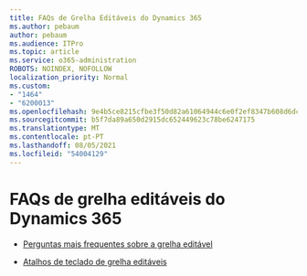 ```yaml
---
title: FAQs de Grelha Editáveis do Dynamics 365
ms.author: pebaum
author: pebaum
ms.audience: ITPro
ms.topic: article
ms.service: o365-administration
ROBOTS: NOINDEX, NOFOLLOW
localization_priority: Normal
ms.custom:
- "1464"
- "6200013"
ms.openlocfilehash: 9e4b5ce8215cfbe3f50d82a61064944c6e0f2ef8347b608d6dc81cd8cf66d2e6
ms.sourcegitcommit: b5f7da89a650d2915dc652449623c78be6247175
ms.translationtype: MT
ms.contentlocale: pt-PT
ms.lasthandoff: 08/05/2021
ms.locfileid: "54004129"
---
```

# <a name="dynamics-365-editable-grid-faqs"></a>FAQs de grelha editáveis do Dynamics 365

* [Perguntas mais frequentes sobre a grelha editável](https://docs.microsoft.com/dynamics365/customer-engagement/customize/make-grids-lists-editable-custom-control#frequently-asked-questions-faqs)

* [Atalhos de teclado de grelha editáveis](https://docs.microsoft.com/dynamics365/customer-engagement/basics/keyboard-shortcuts#editable-grids-views)
